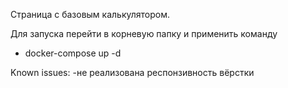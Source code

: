 Страница с базовым калькулятором.

Для запуска перейти в корневую папку и применить команду
 -  docker-compose up -d
 

Known issues:
-не реализована респонзивность вёрстки
  
